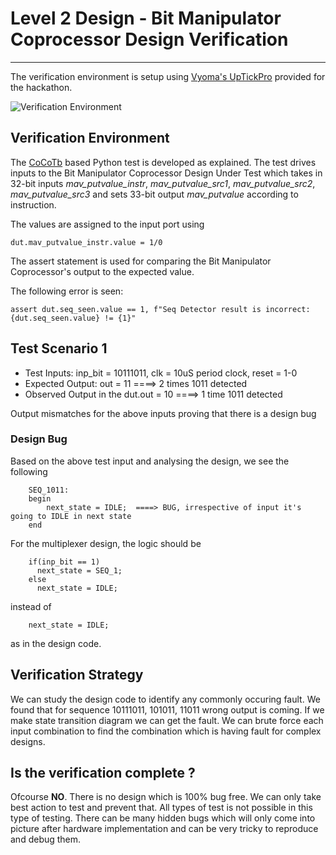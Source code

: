 # Level 2 Design - Bit Manipulator Coprocessor Design Verification
-------
The verification environment is setup using [Vyoma's UpTickPro](https://vyomasystems.com) provided for the hackathon.

![Verification Environment](/assets/)

## Verification Environment

The [CoCoTb](https://www.cocotb.org/) based Python test is developed as explained. The test drives inputs to the Bit Manipulator Coprocessor Design Under Test which takes in 32-bit inputs *mav_putvalue_instr*, *mav_putvalue_src1*, *mav_putvalue_src2*, *mav_putvalue_src3* and sets 33-bit output *mav_putvalue* according to instruction.

The values are assigned to the input port using 
```
dut.mav_putvalue_instr.value = 1/0
```

The assert statement is used for comparing the Bit Manipulator Coprocessor's output to the expected value.

The following error is seen:
```
assert dut.seq_seen.value == 1, f"Seq Detector result is incorrect: {dut.seq_seen.value} != {1}"
```
## Test Scenario 1
- Test Inputs: inp_bit = 10111011,	clk = 10uS period clock,	reset = 1-0
- Expected Output: out = 11		====> 2 times 1011 detected
- Observed Output in the dut.out = 10	====> 1 time 1011 detected

Output mismatches for the above inputs proving that there is a design bug

### Design Bug
Based on the above test input and analysing the design, we see the following

```
	SEQ_1011:
	begin
		next_state = IDLE;	====> BUG, irrespective of input it's going to IDLE in next state
	end
```
For the multiplexer design, the logic should be 
```
	if(inp_bit == 1)
	  next_state = SEQ_1;
	else
	  next_state = IDLE;
```
instead of 
```
	next_state = IDLE;
``` 
as in the design code.

## Verification Strategy
We can study the design code to identify any commonly occuring fault. We found that for sequence 10111011, 101011, 11011 wrong output is coming. If we make state transition diagram we can get the fault. We can brute force each input combination to find the combination which is having fault for complex designs.

## Is the verification complete ?
Ofcourse **NO**. There is no design which is 100% bug free. We can only take best action to test and prevent that. All types of test is not possible in this type of testing. There can be many hidden bugs which will only come into picture after hardware implementation and can be very tricky to reproduce and debug them.